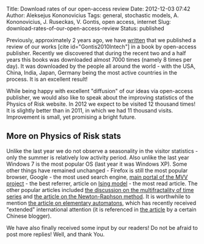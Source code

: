 Title: Download rates of our open-access review
Date: 2012-12-03 07:42
Author: Aleksejus Kononovicius
Tags: general, stochastic models, A. Kononovicius, J. Ruseckas, V. Gontis, open access, internet
Slug: download-rates-of-our-open-access-review
Status: published

Previously, approximately 2 years
ago, we have
[written]({filename}/articles/2010/a-non-linear-double-stochastic-model-of-return.md)
that we published a review of our works \[cite id="Gontis2010Intech"\]
in a book by open-access publisher. Recently we discovered that during
the recent two and a half years this books was downloaded almost 7000
times (namely 8 times per day). It was downloaded by the people all
around the world - with the USA, China, India, Japan, Germany being the
most active countries in the process. It is an excellent result!

While being happy with excellent "diffusion" of our ideas via
open-access publisher, we would also like to speak about the improving
statistics of the Physics of Risk website. In 2012 we expect to be
visited 12 thousand times! It is slightly better than in 2011, in which
we had 11 thousand visits. Improvement is small, yet promising a bright
future.<!--more-->

More on Physics of Risk stats
-----------------------------

Unlike the last year we do not observe a seasonality in the visitor
statistics - only the summer is relatively low activity period. Also
unlike the last year Windows 7 is the most popular OS (last year it was
Windows XP). Some other things have remained unchanged - Firefox is
still the most popular browser, Google - the most used search engine,
[main portal of the MVV project](https://mokslasplius.lt) - the best
referrer, article on [Ising
model]({filename}/articles/2010/ising-model.md) - the
most read article. The other popular articles included [the discussion
on the multifractality of time
series]({filename}/articles/2011/multifractality-time-series.md)
and [the article on the Newton-Raphson
method]({filename}/articles/2011/newton-raphson.md).
It is worthwhile to mention [the article on elementary
automatons]({filename}/articles/2012/wolframs-elementary-automatons.md),
which has recently received "extended" international attention (it is
referenced in [the
article](https://blog.sciencenet.cn/blog-677221-636232.html "Link to the article by the Chinese blogger")
by a certain Chinese blogger).

We have also finally received some input by our readers! Do not be
afraid to post more replies! Well, and thank You.
